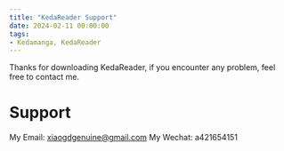 ```yaml
---
title: "KedaReader Support"
date: 2024-02-11 00:00:00
tags:
- Kedamanga, KedaReader
---
```


Thanks for downloading KedaReader, if you encounter any problem, feel free to contact me.

# Support
My Email: xiaogdgenuine@gmail.com
My Wechat: a421654151